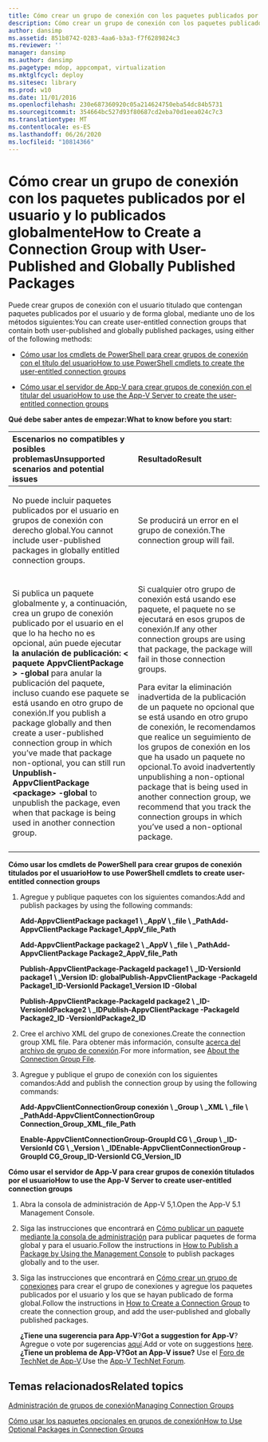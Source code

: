 ```yaml
---
title: Cómo crear un grupo de conexión con los paquetes publicados por el usuario y lo publicados globalmente
description: Cómo crear un grupo de conexión con los paquetes publicados por el usuario y lo publicados globalmente
author: dansimp
ms.assetid: 851b8742-0283-4aa6-b3a3-f7f6289824c3
ms.reviewer: ''
manager: dansimp
ms.author: dansimp
ms.pagetype: mdop, appcompat, virtualization
ms.mktglfcycl: deploy
ms.sitesec: library
ms.prod: w10
ms.date: 11/01/2016
ms.openlocfilehash: 230e687360920c05a214624750eba54dc84b5731
ms.sourcegitcommit: 354664bc527d93f80687cd2eba70d1eea024c7c3
ms.translationtype: MT
ms.contentlocale: es-ES
ms.lasthandoff: 06/26/2020
ms.locfileid: "10814366"
---
```

# <span data-ttu-id="23ac8-103">Cómo crear un grupo de conexión con los paquetes publicados por el usuario y lo publicados globalmente</span><span class="sxs-lookup"><span data-stu-id="23ac8-103">How to Create a Connection Group with User-Published and Globally Published Packages</span></span>


<span data-ttu-id="23ac8-104">Puede crear grupos de conexión con el usuario titulado que contengan paquetes publicados por el usuario y de forma global, mediante uno de los métodos siguientes:</span><span class="sxs-lookup"><span data-stu-id="23ac8-104">You can create user-entitled connection groups that contain both user-published and globally published packages, using either of the following methods:</span></span>

-   [<span data-ttu-id="23ac8-105">Cómo usar los cmdlets de PowerShell para crear grupos de conexión con el título del usuario</span><span class="sxs-lookup"><span data-stu-id="23ac8-105">How to use PowerShell cmdlets to create the user-entitled connection groups</span></span>](#bkmk-posh-userentitled-cg)

-   [<span data-ttu-id="23ac8-106">Cómo usar el servidor de App-V para crear grupos de conexión con el titular del usuario</span><span class="sxs-lookup"><span data-stu-id="23ac8-106">How to use the App-V Server to create the user-entitled connection groups</span></span>](#bkmk-appvserver-userentitled-cg)

**<span data-ttu-id="23ac8-107">Qué debe saber antes de empezar:</span><span class="sxs-lookup"><span data-stu-id="23ac8-107">What to know before you start:</span></span>**

<table>
<colgroup>
<col width="50%" />
<col width="50%" />
</colgroup>
<thead>
<tr class="header">
<th align="left"><span data-ttu-id="23ac8-108">Escenarios no compatibles y posibles problemas</span><span class="sxs-lookup"><span data-stu-id="23ac8-108">Unsupported scenarios and potential issues</span></span></th>
<th align="left"><span data-ttu-id="23ac8-109">Resultado</span><span class="sxs-lookup"><span data-stu-id="23ac8-109">Result</span></span></th>
</tr>
</thead>
<tbody>
<tr class="odd">
<td align="left"><p><span data-ttu-id="23ac8-110">No puede incluir paquetes publicados por el usuario en grupos de conexión con derecho global.</span><span class="sxs-lookup"><span data-stu-id="23ac8-110">You cannot include user-published packages in globally entitled connection groups.</span></span></p></td>
<td align="left"><p><span data-ttu-id="23ac8-111">Se producirá un error en el grupo de conexión.</span><span class="sxs-lookup"><span data-stu-id="23ac8-111">The connection group will fail.</span></span></p></td>
</tr>
<tr class="even">
<td align="left"><p><span data-ttu-id="23ac8-112">Si publica un paquete globalmente y, a continuación, crea un grupo de conexión publicado por el usuario en el que lo ha hecho no es opcional, aún puede ejecutar <strong> la anulación de publicación: &lt; paquete AppvClientPackage &gt; -global </strong> para anular la publicación del paquete, incluso cuando ese paquete se está usando en otro grupo de conexión.</span><span class="sxs-lookup"><span data-stu-id="23ac8-112">If you publish a package globally and then create a user-published connection group in which you’ve made that package non-optional, you can still run <strong>Unpublish-AppvClientPackage &lt;package&gt; -global</strong> to unpublish the package, even when that package is being used in another connection group.</span></span></p></td>
<td align="left"><p><span data-ttu-id="23ac8-113">Si cualquier otro grupo de conexión está usando ese paquete, el paquete no se ejecutará en esos grupos de conexión.</span><span class="sxs-lookup"><span data-stu-id="23ac8-113">If any other connection groups are using that package, the package will fail in those connection groups.</span></span></p>
<p><span data-ttu-id="23ac8-114">Para evitar la eliminación inadvertida de la publicación de un paquete no opcional que se está usando en otro grupo de conexión, le recomendamos que realice un seguimiento de los grupos de conexión en los que ha usado un paquete no opcional.</span><span class="sxs-lookup"><span data-stu-id="23ac8-114">To avoid inadvertently unpublishing a non-optional package that is being used in another connection group, we recommend that you track the connection groups in which you’ve used a non-optional package.</span></span></p></td>
</tr>
</tbody>
</table>

<a href="" id="bkmk-posh-userentitled-cg"></a>**<span data-ttu-id="23ac8-115">Cómo usar los cmdlets de PowerShell para crear grupos de conexión titulados por el usuario</span><span class="sxs-lookup"><span data-stu-id="23ac8-115">How to use PowerShell cmdlets to create user-entitled connection groups</span></span>**

1.  <span data-ttu-id="23ac8-116">Agregue y publique paquetes con los siguientes comandos:</span><span class="sxs-lookup"><span data-stu-id="23ac8-116">Add and publish packages by using the following commands:</span></span>

    **<span data-ttu-id="23ac8-117">Add-AppvClientPackage package1 \ _AppV \ _file \ _Path</span><span class="sxs-lookup"><span data-stu-id="23ac8-117">Add-AppvClientPackage Package1\_AppV\_file\_Path</span></span>**

    **<span data-ttu-id="23ac8-118">Add-AppvClientPackage package2 \ _AppV \ _file \ _Path</span><span class="sxs-lookup"><span data-stu-id="23ac8-118">Add-AppvClientPackage Package2\_AppV\_file\_Path</span></span>**

    **<span data-ttu-id="23ac8-119">Publish-AppvClientPackage-PackageId package1 \ _ID-VersionId package1 \ _Version ID: global</span><span class="sxs-lookup"><span data-stu-id="23ac8-119">Publish-AppvClientPackage -PackageId Package1\_ID-VersionId Package1\_Version ID -Global</span></span>**

    **<span data-ttu-id="23ac8-120">Publish-AppvClientPackage-PackageId package2 \ _ID-VersionIdPackage2 \ _ID</span><span class="sxs-lookup"><span data-stu-id="23ac8-120">Publish-AppvClientPackage -PackageId Package2\_ID -VersionIdPackage2\_ID</span></span>**

2.  <span data-ttu-id="23ac8-121">Cree el archivo XML del grupo de conexiones.</span><span class="sxs-lookup"><span data-stu-id="23ac8-121">Create the connection group XML file.</span></span> <span data-ttu-id="23ac8-122">Para obtener más información, consulte [acerca del archivo de grupo de conexión](about-the-connection-group-file51.md).</span><span class="sxs-lookup"><span data-stu-id="23ac8-122">For more information, see [About the Connection Group File](about-the-connection-group-file51.md).</span></span>

3.  <span data-ttu-id="23ac8-123">Agregue y publique el grupo de conexión con los siguientes comandos:</span><span class="sxs-lookup"><span data-stu-id="23ac8-123">Add and publish the connection group by using the following commands:</span></span>

    **<span data-ttu-id="23ac8-124">Add-AppvClientConnectionGroup conexión \ _Group \ _XML \ _file \ _Path</span><span class="sxs-lookup"><span data-stu-id="23ac8-124">Add-AppvClientConnectionGroup Connection\_Group\_XML\_file\_Path</span></span>**

    **<span data-ttu-id="23ac8-125">Enable-AppvClientConnectionGroup-GroupId CG \ _Group \ _ID-VersionId CG \ _Version \ _ID</span><span class="sxs-lookup"><span data-stu-id="23ac8-125">Enable-AppvClientConnectionGroup -GroupId CG\_Group\_ID-VersionId CG\_Version\_ID</span></span>**

<a href="" id="bkmk-appvserver-userentitled-cg"></a>**<span data-ttu-id="23ac8-126">Cómo usar el servidor de App-V para crear grupos de conexión titulados por el usuario</span><span class="sxs-lookup"><span data-stu-id="23ac8-126">How to use the App-V Server to create user-entitled connection groups</span></span>**

1.  <span data-ttu-id="23ac8-127">Abra la consola de administración de App-V 5,1.</span><span class="sxs-lookup"><span data-stu-id="23ac8-127">Open the App-V 5.1 Management Console.</span></span>

2.  <span data-ttu-id="23ac8-128">Siga las instrucciones que encontrará en [Cómo publicar un paquete mediante la consola de administración](how-to-publish-a-package-by-using-the-management-console-51.md) para publicar paquetes de forma global y para el usuario.</span><span class="sxs-lookup"><span data-stu-id="23ac8-128">Follow the instructions in [How to Publish a Package by Using the Management Console](how-to-publish-a-package-by-using-the-management-console-51.md) to publish packages globally and to the user.</span></span>

3.  <span data-ttu-id="23ac8-129">Siga las instrucciones que encontrará en [Cómo crear un grupo de conexiones](how-to-create-a-connection-group51.md) para crear el grupo de conexiones y agregue los paquetes publicados por el usuario y los que se hayan publicado de forma global.</span><span class="sxs-lookup"><span data-stu-id="23ac8-129">Follow the instructions in [How to Create a Connection Group](how-to-create-a-connection-group51.md) to create the connection group, and add the user-published and globally published packages.</span></span>

    <span data-ttu-id="23ac8-130">**¿Tiene una sugerencia para App-V**?</span><span class="sxs-lookup"><span data-stu-id="23ac8-130">**Got a suggestion for App-V**?</span></span> <span data-ttu-id="23ac8-131">Agregue o vote por sugerencias [aquí](http://appv.uservoice.com/forums/280448-microsoft-application-virtualization).</span><span class="sxs-lookup"><span data-stu-id="23ac8-131">Add or vote on suggestions [here](http://appv.uservoice.com/forums/280448-microsoft-application-virtualization).</span></span> **<span data-ttu-id="23ac8-132">¿Tiene un problema de App-V?</span><span class="sxs-lookup"><span data-stu-id="23ac8-132">Got an App-V issue?</span></span>** <span data-ttu-id="23ac8-133">Use el [Foro de TechNet de App-V](https://social.technet.microsoft.com/Forums/home?forum=mdopappv).</span><span class="sxs-lookup"><span data-stu-id="23ac8-133">Use the [App-V TechNet Forum](https://social.technet.microsoft.com/Forums/home?forum=mdopappv).</span></span>

## <span data-ttu-id="23ac8-134">Temas relacionados</span><span class="sxs-lookup"><span data-stu-id="23ac8-134">Related topics</span></span>


[<span data-ttu-id="23ac8-135">Administración de grupos de conexión</span><span class="sxs-lookup"><span data-stu-id="23ac8-135">Managing Connection Groups</span></span>](managing-connection-groups51.md)

[<span data-ttu-id="23ac8-136">Cómo usar los paquetes opcionales en grupos de conexión</span><span class="sxs-lookup"><span data-stu-id="23ac8-136">How to Use Optional Packages in Connection Groups</span></span>](how-to-use-optional-packages-in-connection-groups51.md)

 

 





